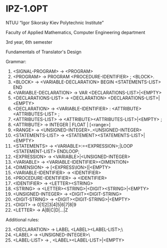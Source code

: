 # IPZ-1.OPT
NTUU “Igor Sikorsky Kiev Polytechnic Institute”

Faculty of Applied Mathematics, Computer Engineering department

3rd year, 6th semester

Fundamentals of Translator's Design


Grammar:
1. \<SIGNAL-PROGRAM> -> \<PROGRAM>
2. \<PROGRAM> -> PROGRAM \<PROCEDURE-IDENTIFIER> ; \<BLOCK>.
3. \<BLOCK> -> \<VARIABLE-DECLARATION> BEGIN \<STATEMENTS-LIST> END
4. \<VARIABLE-DECLARATION> -> VAR \<DECLARATIONS-LIST>|\<EMPTY>
5. \<DECLARATIONS-LIST> -> \<DECLARATION> \<DECLARATIONS-LIST>|\<EMPTY>
6. \<DECLARATION> -> \<VARIABLE-IDENTIFIER> : \<ATTRIBUTE>\<ATTRIBUTES-LIST> ;
7. \<ATTRIBUTES-LIST> -> \<ATTRIBUTE>\<ATTRIBUTES-LIST>|\<EMPTY> ;
8. \<ATTRIBUTE> -> INTEGER | FLOAT | [\<range>] 
9. \<RANGE> -> \<UNSIGNED-INTEGER>..\<UNSIGNED-INTEGER>
10. \<STATEMENTS-LIST> -> \<STATEMENT>\<STATEMENTS-LIST>|\<EMPTY>
11. \<STATEMENTS> -> \<VARIABLE>:=\<EXPRESSION>;|LOOP \<STATEMENT-LIST> ENDLOOP;
12. \<EXPRESSION> -> \<VARIABLE>|\<UNSIGNED-INTEGER>
13. \<VARIABLE> -> \<VARIABLE-IDENTIFIER>\<DIMENTION>
14. \<DIMENSION> -> [\<EXPRESS\ION>]|\<EMPTY>
15. \<VARIABLE-IDENTIFIER> -> \<IDENTIFIER>
16. \<PROCEDURE-IDENTIFIER> -> \<IDENTIFIER>
17. \<IDENTIFIER> -> \<LETTER>\<STRING>
18. \<STRING> -> \<LETTER>\<STRING>|\<DIGIT>\<STRING>|\<EMPTY>
19. \<UNSIGNED-INTEGER> -> \<DIGIT>\<DIGIT-STRING>
20. \<DIGIT-STRING> -> \<DIGIT>\<DIGIT-STRING>|\<EMPTY>
21. \<DIGIT> -> 0|1|2|3|4|5|6|7|8|9
22. \<LETTER> -> A|B|C|D|...|Z

Additional rules:

23. \<DECLARATION> -> LABEL \<LABEL>\<LABEL-LIST>;\
24. \<LABEL> -> \<UNSIGNED-INTEGER>\
25. \<LABEL-LIST> -> , \<LABEL>\<LABEL-LIST>|\<EMPTY>
